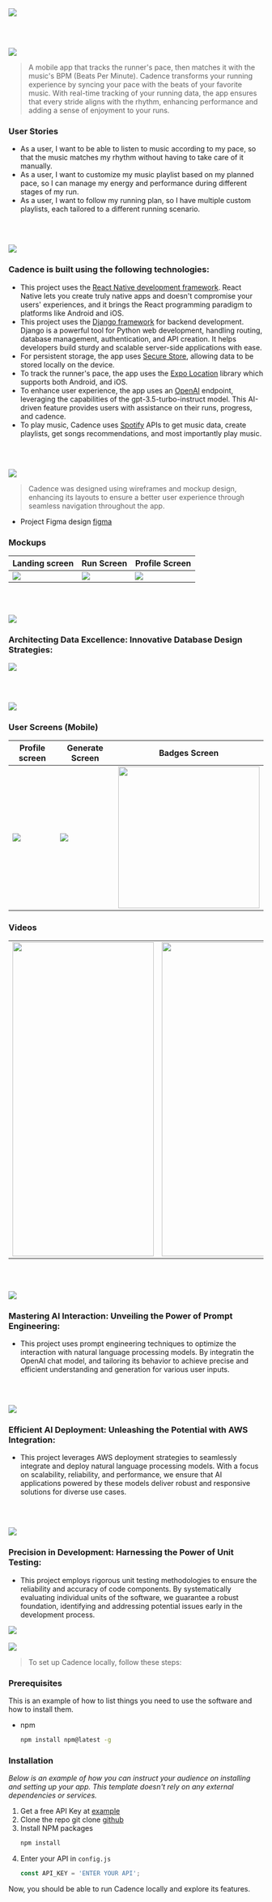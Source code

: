 <img src="./readme/title1.svg"/>

<br><br>

<!-- project philosophy -->
<img src="./readme/title2.svg"/>

> A mobile app that tracks the runner's pace, then matches it with the music's BPM (Beats Per Minute).
> Cadence transforms your running experience by syncing your pace with the beats of your favorite music. With real-time tracking of your running data, the app ensures that every stride aligns with the rhythm, enhancing performance and adding a sense of enjoyment to your runs.

### User Stories
- As a user, I want to be able to listen to music according to my pace, so that the music matches my rhythm without having to take care of it manually.
- As a user, I want to customize my music playlist based on my planned pace, so I can manage my energy and performance during different stages of my run.
- As a user, I want to follow my running plan, so I have multiple custom playlists, each tailored to a different running scenario. 

<br><br>
<!-- Tech stack -->
<img src="./readme/title3.svg"/>

###  Cadence is built using the following technologies:

- This project uses the [React Native development framework](https://reactnative.dev/). React Native lets you create truly native apps and doesn't compromise your users' experiences, and it brings the React programming paradigm to platforms like Android and iOS.
- This project uses the [Django framework](https://www.djangoproject.com/) for backend development. Django is a powerful tool for Python web development, handling routing, database management, authentication, and API creation. It helps developers build sturdy and scalable server-side applications with ease.
- For persistent storage, the app uses [Secure Store](https://docs.expo.dev/versions/latest/sdk/securestore/), allowing data to be stored locally on the device.
- To track the runner's pace, the app uses the [Expo Location](https://docs.expo.dev/versions/latest/sdk/location/) library which supports both Android, and iOS.
- To enhance user experience, the app uses an [OpenAI](https://openai.com/) endpoint, leveraging the capabilities of the gpt-3.5-turbo-instruct model. This AI-driven feature provides users with assistance on their runs, progress, and cadence.
- To play music, Cadence uses [Spotify](https://developer.spotify.com/documentation/web-api) APIs to get music data, create playlists, get songs recommendations, and most importantly play music. 

<br><br>
<!-- UI UX -->
<img src="./readme/title4.svg"/>


> Cadence was designed using wireframes and mockup design, enhancing its layouts to ensure a better user experience through seamless navigation throughout the app.

- Project Figma design [figma](https://www.figma.com/file/T9MjW9gu1uMtYyuyOqIwVY/Cadence?type=design&node-id=0%3A1&mode=design&t=wST7djII7pj7t0rf-1)


### Mockups
| Landing screen  | Run Screen | Profile Screen |
| ---| ---| ---|
| <img src="./readme/media/landing.svg"/> | <img src="./readme/media/run.svg"/> | <img src="./readme/media/profile.svg"/> |

<br><br>

<!-- Database Design -->
<img src="./readme/title5.svg"/>

###  Architecting Data Excellence: Innovative Database Design Strategies:

<img src="./readme/media/database.svg"/>


<br><br>


<!-- Implementation -->
<img src="./readme/title6.svg"/>


### User Screens (Mobile)
| Profile screen  | Generate Screen | Badges Screen |
| ---| ---| ---|
| <img src="./readme/media/profile.gif"/> | <img src="./readme/media/generate.gif"/> | <img src="./readme/media/badges.gif" width="279.34"/>|


### Videos

<table>
  <tr>
    <td align="center">
      
<img src="./readme/media/pace.gif" width="279.34" height="620.75"/>

</td>
    <td align="center">
      
<img src="./readme/media/chat.gif" width="279.34" height="620.75"/>
</td>
    
</table>







<br><br>


<!-- Prompt Engineering -->
<img src="./readme/title7.svg"/>

###  Mastering AI Interaction: Unveiling the Power of Prompt Engineering:

- This project uses prompt engineering techniques to optimize the interaction with natural language processing models. By integratin the OpenAI chat model, and tailoring its behavior to achieve precise and efficient understanding and generation for various user inputs.

<br><br>

<!-- AWS Deployment -->
<img src="./readme/title8.svg"/>

###  Efficient AI Deployment: Unleashing the Potential with AWS Integration:

- This project leverages AWS deployment strategies to seamlessly integrate and deploy natural language processing models. With a focus on scalability, reliability, and performance, we ensure that AI applications powered by these models deliver robust and responsive solutions for diverse use cases.

<br><br>

<!-- Unit Testing -->
<img src="./readme/title9.svg"/>

###  Precision in Development: Harnessing the Power of Unit Testing:

- This project employs rigorous unit testing methodologies to ensure the reliability and accuracy of code components. By systematically evaluating individual units of the software, we guarantee a robust foundation, identifying and addressing potential issues early in the development process.
<img src="./readme/media/tests.png"/>
<br><br>


<!-- How to run -->
<img src="./readme/title10.svg"/>

> To set up Cadence locally, follow these steps:

### Prerequisites

This is an example of how to list things you need to use the software and how to install them.
* npm
  ```sh
  npm install npm@latest -g
  ```

### Installation

_Below is an example of how you can instruct your audience on installing and setting up your app. This template doesn't rely on any external dependencies or services._

1. Get a free API Key at [example](https://example.com)
2. Clone the repo
   git clone [github](https://github.com/GhiwaDaccache/cadence)
3. Install NPM packages
   ```sh
   npm install
   ```
4. Enter your API in `config.js`
   ```js
   const API_KEY = 'ENTER YOUR API';
   ```

Now, you should be able to run Cadence locally and explore its features.
